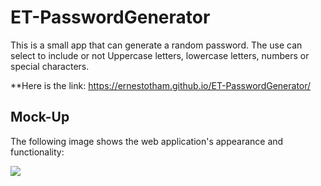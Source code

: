 # ET-PasswordGenerator

This is a small app that can generate a random password. The use can select to include or not Uppercase letters, lowercase letters, numbers or special characters.

**Here is the link: https://ernestotham.github.io/ET-PasswordGenerator/



## Mock-Up

The following image shows the web application's appearance and functionality:

<img src='https://user-images.githubusercontent.com/23125242/146104495-928496d1-e49e-4144-91f1-046fda257144.png'>
